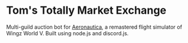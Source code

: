 # Tom's Totally Market Exchange
Multi-guild auction bot for [Aeronautica](https://www.roblox.com/games/6647962258), a remastered flight simulator of Wingz World V.
Built using node.js and discord.js.

